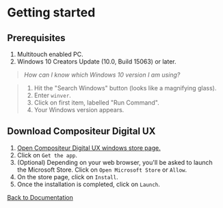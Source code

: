 # Getting started

## Prerequisites

1. Multitouch enabled PC.
1. Windows 10 Creators Update (10.0, Build 15063) or later.

> *How can I know which Windows 10 version I am using?*

> 1. Hit the "Search Windows" button (looks like a magnifying glass).
> 1. Enter `winver`.
> 1. Click on first item, labelled "Run Command".
> 1. Your Windows version appears.

## Download Compositeur Digital UX

1. [Open Compositeur Digital UX windows store page.](https://www.microsoft.com/en-gb/store/p/compositeur-digital-ux/9p201mgz4jb5?rtc=1)
1. Click on `Get the app`.
1. (Optional) Depending on your web browser, you'll be asked to launch the Microsoft Store. Click on `Open Microsoft Store`  or `Allow`.
1. On the store page, click on `Install`.
1. Once the installation is completed, click on `Launch`.

[Back to Documentation](../index.md)


